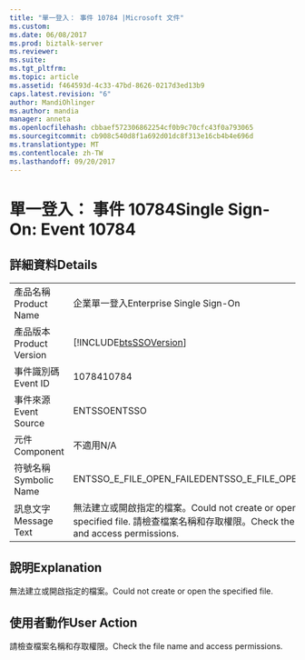 ```yaml
---
title: "單一登入： 事件 10784 |Microsoft 文件"
ms.custom: 
ms.date: 06/08/2017
ms.prod: biztalk-server
ms.reviewer: 
ms.suite: 
ms.tgt_pltfrm: 
ms.topic: article
ms.assetid: f464593d-4c33-47bd-8626-0217d3ed13b9
caps.latest.revision: "6"
author: MandiOhlinger
ms.author: mandia
manager: anneta
ms.openlocfilehash: cbbaef572306862254cf0b9c70cfc43f0a793065
ms.sourcegitcommit: cb908c540d8f1a692d01dc8f313e16cb4b4e696d
ms.translationtype: MT
ms.contentlocale: zh-TW
ms.lasthandoff: 09/20/2017
---
```

# <a name="single-sign-on-event-10784"></a><span data-ttu-id="0d23c-102">單一登入： 事件 10784</span><span class="sxs-lookup"><span data-stu-id="0d23c-102">Single Sign-On: Event 10784</span></span>
## <a name="details"></a><span data-ttu-id="0d23c-103">詳細資料</span><span class="sxs-lookup"><span data-stu-id="0d23c-103">Details</span></span>  
  
|||  
|-|-|  
|<span data-ttu-id="0d23c-104">產品名稱</span><span class="sxs-lookup"><span data-stu-id="0d23c-104">Product Name</span></span>|<span data-ttu-id="0d23c-105">企業單一登入</span><span class="sxs-lookup"><span data-stu-id="0d23c-105">Enterprise Single Sign-On</span></span>|  
|<span data-ttu-id="0d23c-106">產品版本</span><span class="sxs-lookup"><span data-stu-id="0d23c-106">Product Version</span></span>|[!INCLUDE[btsSSOVersion](../includes/btsssoversion-md.md)]|  
|<span data-ttu-id="0d23c-107">事件識別碼</span><span class="sxs-lookup"><span data-stu-id="0d23c-107">Event ID</span></span>|<span data-ttu-id="0d23c-108">10784</span><span class="sxs-lookup"><span data-stu-id="0d23c-108">10784</span></span>|  
|<span data-ttu-id="0d23c-109">事件來源</span><span class="sxs-lookup"><span data-stu-id="0d23c-109">Event Source</span></span>|<span data-ttu-id="0d23c-110">ENTSSO</span><span class="sxs-lookup"><span data-stu-id="0d23c-110">ENTSSO</span></span>|  
|<span data-ttu-id="0d23c-111">元件</span><span class="sxs-lookup"><span data-stu-id="0d23c-111">Component</span></span>|<span data-ttu-id="0d23c-112">不適用</span><span class="sxs-lookup"><span data-stu-id="0d23c-112">N/A</span></span>|  
|<span data-ttu-id="0d23c-113">符號名稱</span><span class="sxs-lookup"><span data-stu-id="0d23c-113">Symbolic Name</span></span>|<span data-ttu-id="0d23c-114">ENTSSO_E_FILE_OPEN_FAILED</span><span class="sxs-lookup"><span data-stu-id="0d23c-114">ENTSSO_E_FILE_OPEN_FAILED</span></span>|  
|<span data-ttu-id="0d23c-115">訊息文字</span><span class="sxs-lookup"><span data-stu-id="0d23c-115">Message Text</span></span>|<span data-ttu-id="0d23c-116">無法建立或開啟指定的檔案。</span><span class="sxs-lookup"><span data-stu-id="0d23c-116">Could not create or open the specified file.</span></span> <span data-ttu-id="0d23c-117">請檢查檔案名稱和存取權限。</span><span class="sxs-lookup"><span data-stu-id="0d23c-117">Check the file name and access permissions.</span></span>|  
  
## <a name="explanation"></a><span data-ttu-id="0d23c-118">說明</span><span class="sxs-lookup"><span data-stu-id="0d23c-118">Explanation</span></span>  
 <span data-ttu-id="0d23c-119">無法建立或開啟指定的檔案。</span><span class="sxs-lookup"><span data-stu-id="0d23c-119">Could not create or open the specified file.</span></span>  
  
## <a name="user-action"></a><span data-ttu-id="0d23c-120">使用者動作</span><span class="sxs-lookup"><span data-stu-id="0d23c-120">User Action</span></span>  
 <span data-ttu-id="0d23c-121">請檢查檔案名稱和存取權限。</span><span class="sxs-lookup"><span data-stu-id="0d23c-121">Check the file name and access permissions.</span></span>